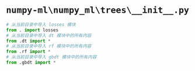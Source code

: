 # `numpy-ml\numpy_ml\trees\__init__.py`

```py
# 从当前目录中导入 losses 模块
from . import losses
# 从当前目录中导入 dt 模块中的所有内容
from .dt import *
# 从当前目录中导入 rf 模块中的所有内容
from .rf import *
# 从当前目录中导入 gbdt 模块中的所有内容
from .gbdt import *
```